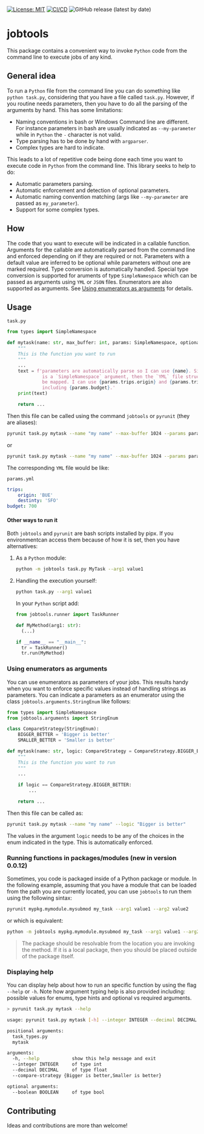 [![License: MIT](https://img.shields.io/badge/License-MIT-yellow.svg)](https://opensource.org/licenses/MIT)
[![CI/CD](https://github.com/santiagxf/jobtools/actions/workflows/python-publish.yml/badge.svg)](https://github.com/santiagxf/jobtools/actions/workflows/python-publish.yml)
![GitHub release (latest by date)](https://img.shields.io/github/v/release/santiagxf/jobtools)
# jobtools

This package contains a convenient way to invoke `Python` code from the command line to execute jobs of any kind.

## General idea

To run a `Python` file from the command line you can do something like `python task.py`, considering that you have a file called `task.py`. However, if you routine needs parameters, then you have to do all the parsing of the arguments by hand. This has some limitations:
- Naming conventions in bash or Windows Command line are different. For instance parameters in bash are usually indicated as `--my-parameter` while in `Python` the `-` character is not valid. 
- Type parsing has to be done by hand with `argparser`.
- Complex types are hard to indicate.

This leads to a lot of repetitive code being done each time you want to execute code in `Python` from the command line. This library seeks to help to do:
 - Automatic parameters parsing.
 - Automatic enforcement and detection of optional parameters.
 - Automatic naming convention matching (args like `--my-parameter` are passed as `my_parameter`).
 - Support for some complex types.

## How 
The code that you want to execute will be indicated in a callable function. Arguments for the callable are automatically parsed from the command line and enforced depending on if they are required or not. Parameters with a default value are inferred to be optional while parameters without one are marked required. Type conversion is automatically handled. Special type conversion is supported for aruments of type `SimpleNamespace` which can be passed as arguments using `YML` or `JSON` files. Enumerators are also supported as arguments. See [Using enumerators as arguments](#Using-enumerators-as-arguments) for details.

## Usage

`task.py`
```python
from types import SimpleNamespace

def mytask(name: str, max_buffer: int, params: SimpleNamespace, optional_arg: int = 10) -> int:
    """
    This is the function you want to run
    """
    ...
    text = f'parameters are automatically parse so I can use {name}. Since params \
             is a `SimpleNamespace` argument, then the `YML` file structure will \
             be mapped. I can use {params.trips.origin} and {params.trips.destiny} \
             including {params.budget}.'
    print(text)

    return ...
```

Then this file can be called using the command `jobtools` or `pyrunit` (they are aliases):

```bash
pyrunit task.py mytask --name "my name" --max-buffer 1024 --params params.yml
```

or

```bash
pyrunit task.py mytask --name "my name" --max-buffer 1024 --params params.yml --optional-arg 15
```

The corresponding `YML` file would be like:

`params.yml`
```yaml
trips:
    origin: 'BUE'
    destinty: 'SFO'
budget: 700
```
#### Other ways to run it
Both `jobtools` and `pyrunit` are bash scripts installed by pipx. If you environmentcan access them because of how it is set, then you have alternatives:

1. As a `Python` module:
    ```bash
    python -m jobtools task.py MyTask --arg1 value1
    ```

2. Handling the execution yourself:

    ```bash
    python task.py --arg1 value1
    ```

    In your `Python` script add:

    ```python
    from jobtools.runner import TaskRunner

    def MyMethod(arg1: str):
      (...)

    if __name__ == "__main__":
      tr = TaskRunner()
      tr.run(MyMethod)
    ```

### Using enumerators as arguments

You can use enumerators as parameters of your jobs. This results handy when you want to enforce specific values instead of handling strings as parameters. You can indicate a parameters as an enumerator using the class `jobtools.arguments.StringEnum` like follows:

```python
from types import SimpleNamespace
from jobtools.arguments import StringEnum

class CompareStrategy(StringEnum):
    BIGGER_BETTER = 'Bigger is better'
    SMALLER_BETTER = 'Smaller is better'

def mytask(name: str, logic: CompareStrategy = CompareStrategy.BIGGER_BETTER) -> int:
    """
    This is the function you want to run
    """
    ...
    
    if logic == CompareStrategy.BIGGER_BETTER:
        ...

    return ...
```

Then this file can be called as:

```bash
pyrunit task.py mytask --name "my name" --logic "Bigger is better"
```

The values in the argument `logic` needs to be any of the choices in the enum indicated in the type. This is automatically enforced.

### Running functions in packages/modules (new in version 0.0.12)

Sometimes, you code is packaged inside of a Python package or module. In the following example, assuming that you have a module that can be loaded from the path you are currently located, you can use `jobtools` to run them using the following sintax:

```bash
pyrunit mypkg.mymodule.mysubmod my_task --arg1 value1 --arg2 value2
```

or which is equivalent:

```bash
python -m jobtools mypkg.mymodule.mysubmod my_task --arg1 value1 --arg2 value2
```

> The package should be resolvable from the location you are invoking the method. If it is a local package, then you should be placed outside of the package itself.

### Displaying help

You can display help about how to run an specific function by using the flag `--help` or `-h`. Note how argument typing help is also provided including: possible values for enums, type hints and optional vs required arguments.

```bash
> pyrunit task.py mytask --help

usage: pyrunit task.py mytask [-h] --integer INTEGER --decimal DECIMAL --compare-strategy {Bigger is better,Smaller is better} [--boolean BOOLEAN]

positional arguments:
  task_types.py
  mytask

arguments:
  -h, --help            show this help message and exit
  --integer INTEGER     of type int
  --decimal DECIMAL     of type float
  --compare-strategy {Bigger is better,Smaller is better}

optional arguments:
  --boolean BOOLEAN     of type bool
```

## Contributing

Ideas and contributions are more than welcome!